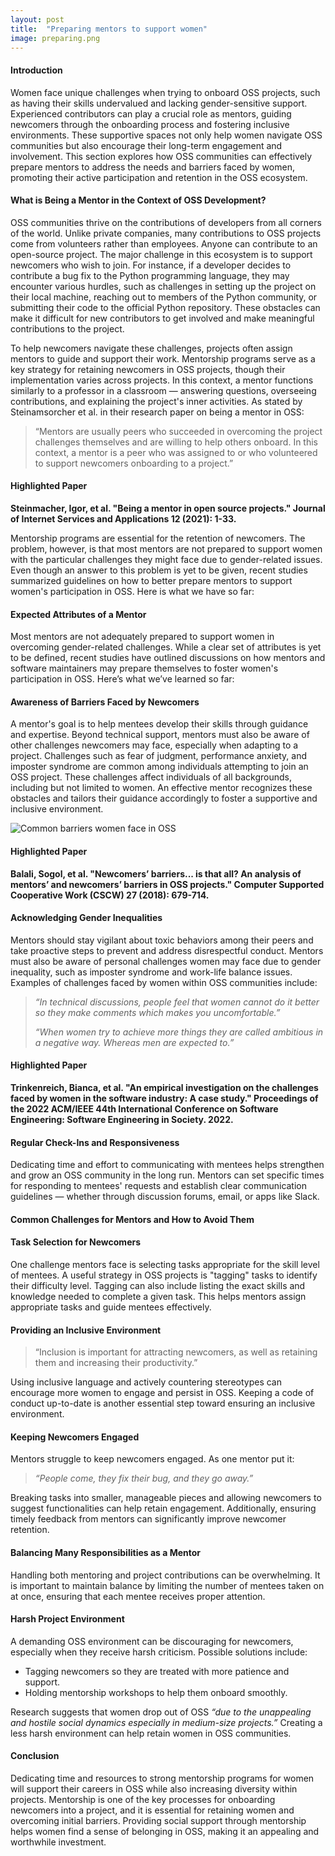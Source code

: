 ```yaml
---
layout: post
title:  "Preparing mentors to support women"
image: preparing.png
---
```


#### Introduction
Women face unique challenges when trying to onboard OSS projects, such as having their skills undervalued and lacking gender-sensitive support. Experienced contributors can play a crucial role as mentors, guiding newcomers through the onboarding process and fostering inclusive environments. These supportive spaces not only help women navigate OSS communities but also encourage their long-term engagement and involvement. This section explores how OSS communities can effectively prepare mentors to address the needs and barriers faced by women, promoting their active participation and retention in the OSS ecosystem.

#### What is Being a Mentor in the Context of OSS Development?
OSS communities thrive on the contributions of developers from all corners of the world. Unlike private companies, many contributions to OSS projects come from volunteers rather than employees. Anyone can contribute to an open-source project. The major challenge in this ecosystem is to support newcomers who wish to join. For instance, if a developer decides to contribute a bug fix to the Python programming language, they may encounter various hurdles, such as challenges in setting up the project on their local machine, reaching out to members of the Python community, or submitting their code to the official Python repository. These obstacles can make it difficult for new contributors to get involved and make meaningful contributions to the project.

To help newcomers navigate these challenges, projects often assign mentors to guide and support their work. Mentorship programs serve as a key strategy for retaining newcomers in OSS projects, though their implementation varies across projects. In this context, a mentor functions similarly to a professor in a classroom — answering questions, overseeing contributions, and explaining the project's inner activities. As stated by Steinamsorcher et al. in their research paper on being a mentor in OSS:

> “Mentors are usually peers who succeeded in overcoming the project challenges themselves and are willing to help others onboard. In this context, a mentor is a peer who was assigned to or who volunteered to support newcomers onboarding to a project.”

#### Highlighted Paper
**Steinmacher, Igor, et al. "Being a mentor in open source projects." Journal of Internet Services and Applications 12 (2021): 1-33.**

Mentorship programs are essential for the retention of newcomers. The problem, however, is that most mentors are not prepared to support women with the particular challenges they might face due to gender-related issues. Even though an answer to this problem is yet to be given, recent studies summarized guidelines on how to better prepare mentors to support women's participation in OSS. Here is what we have so far:

#### Expected Attributes of a Mentor
Most mentors are not adequately prepared to support women in overcoming gender-related challenges. While a clear set of attributes is yet to be defined, recent studies have outlined discussions on how mentors and software maintainers may prepare themselves to foster women's participation in OSS. Here’s what we’ve learned so far:

#### Awareness of Barriers Faced by Newcomers
A mentor's goal is to help mentees develop their skills through guidance and expertise. Beyond technical support, mentors must also be aware of other challenges newcomers may face, especially when adapting to a project. Challenges such as fear of judgment, performance anxiety, and imposter syndrome are common among individuals attempting to join an OSS project. These challenges affect individuals of all backgrounds, including but not limited to women. An effective mentor recognizes these obstacles and tailors their guidance accordingly to foster a supportive and inclusive environment.

![Common barriers women face in OSS](Figure3.8-BiancaThesis)

#### Highlighted Paper
**Balali, Sogol, et al. "Newcomers’ barriers... is that all? An analysis of mentors’ and newcomers’ barriers in OSS projects." Computer Supported Cooperative Work (CSCW) 27 (2018): 679-714.**

#### Acknowledging Gender Inequalities
Mentors should stay vigilant about toxic behaviors among their peers and take proactive steps to prevent and address disrespectful conduct. Mentors must also be aware of personal challenges women may face due to gender inequality, such as imposter syndrome and work-life balance issues. Examples of challenges faced by women within OSS communities include:

> *“In technical discussions, people feel that women cannot do it better so they make comments which makes you uncomfortable.”*
>
> *“When women try to achieve more things they are called ambitious in a negative way. Whereas men are expected to.”*

#### Highlighted Paper
**Trinkenreich, Bianca, et al. "An empirical investigation on the challenges faced by women in the software industry: A case study." Proceedings of the 2022 ACM/IEEE 44th International Conference on Software Engineering: Software Engineering in Society. 2022.**

#### Regular Check-Ins and Responsiveness
Dedicating time and effort to communicating with mentees helps strengthen and grow an OSS community in the long run. Mentors can set specific times for responding to mentees' requests and establish clear communication guidelines — whether through discussion forums, email, or apps like Slack.

#### Common Challenges for Mentors and How to Avoid Them

#### Task Selection for Newcomers
One challenge mentors face is selecting tasks appropriate for the skill level of mentees. A useful strategy in OSS projects is "tagging" tasks to identify their difficulty level. Tagging can also include listing the exact skills and knowledge needed to complete a given task. This helps mentors assign appropriate tasks and guide mentees effectively.

#### Providing an Inclusive Environment
> “Inclusion is important for attracting newcomers, as well as retaining them and increasing their productivity.”

Using inclusive language and actively countering stereotypes can encourage more women to engage and persist in OSS. Keeping a code of conduct up-to-date is another essential step toward ensuring an inclusive environment.

#### Keeping Newcomers Engaged
Mentors struggle to keep newcomers engaged. As one mentor put it:

> *“People come, they fix their bug, and they go away.”*

Breaking tasks into smaller, manageable pieces and allowing newcomers to suggest functionalities can help retain engagement. Additionally, ensuring timely feedback from mentors can significantly improve newcomer retention.

#### Balancing Many Responsibilities as a Mentor
Handling both mentoring and project contributions can be overwhelming. It is important to maintain balance by limiting the number of mentees taken on at once, ensuring that each mentee receives proper attention.

#### Harsh Project Environment
A demanding OSS environment can be discouraging for newcomers, especially when they receive harsh criticism. Possible solutions include:
- Tagging newcomers so they are treated with more patience and support.
- Holding mentorship workshops to help them onboard smoothly.

Research suggests that women drop out of OSS *“due to the unappealing and hostile social dynamics especially in medium-size projects.”* Creating a less harsh environment can help retain women in OSS communities.

#### Conclusion
Dedicating time and resources to strong mentorship programs for women will support their careers in OSS while also increasing diversity within projects. Mentorship is one of the key processes for onboarding newcomers into a project, and it is essential for retaining women and overcoming initial barriers. Providing social support through mentorship helps women find a sense of belonging in OSS, making it an appealing and worthwhile investment.

